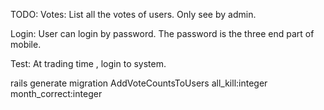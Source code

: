 TODO:
Votes:
  List all the votes of users. Only see by admin.


Login:
  User can login by password. The password is the three end part of mobile.

Test:
  At trading time , login to system.
  
rails generate migration AddVoteCountsToUsers all_kill:integer month_correct:integer